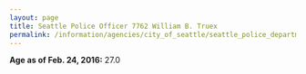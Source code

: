```yaml
---
layout: page
title: Seattle Police Officer 7762 William B. Truex
permalink: /information/agencies/city_of_seattle/seattle_police_department/copbook/7762/
---
```


**Age as of Feb. 24, 2016:** 27.0
